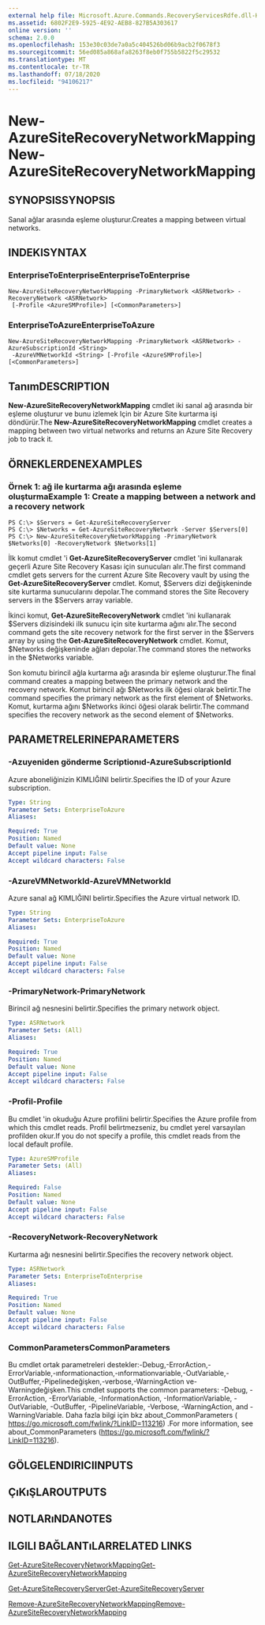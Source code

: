 ```yaml
---
external help file: Microsoft.Azure.Commands.RecoveryServicesRdfe.dll-Help.xml
ms.assetid: 6802F2E9-5925-4E92-AEB8-827B5A303617
online version: ''
schema: 2.0.0
ms.openlocfilehash: 153e30c03de7a0a5c404526bd06b9acb2f0678f3
ms.sourcegitcommit: 56ed085a868afa8263f8eb0f755b5822f5c29532
ms.translationtype: MT
ms.contentlocale: tr-TR
ms.lasthandoff: 07/18/2020
ms.locfileid: "94106217"
---
```

# <span data-ttu-id="b19f8-101">New-AzureSiteRecoveryNetworkMapping</span><span class="sxs-lookup"><span data-stu-id="b19f8-101">New-AzureSiteRecoveryNetworkMapping</span></span>

## <span data-ttu-id="b19f8-102">SYNOPSIS</span><span class="sxs-lookup"><span data-stu-id="b19f8-102">SYNOPSIS</span></span>
<span data-ttu-id="b19f8-103">Sanal ağlar arasında eşleme oluşturur.</span><span class="sxs-lookup"><span data-stu-id="b19f8-103">Creates a mapping between virtual networks.</span></span>

## <span data-ttu-id="b19f8-104">INDEKI</span><span class="sxs-lookup"><span data-stu-id="b19f8-104">SYNTAX</span></span>

### <span data-ttu-id="b19f8-105">EnterpriseToEnterprise</span><span class="sxs-lookup"><span data-stu-id="b19f8-105">EnterpriseToEnterprise</span></span>
```
New-AzureSiteRecoveryNetworkMapping -PrimaryNetwork <ASRNetwork> -RecoveryNetwork <ASRNetwork>
 [-Profile <AzureSMProfile>] [<CommonParameters>]
```

### <span data-ttu-id="b19f8-106">EnterpriseToAzure</span><span class="sxs-lookup"><span data-stu-id="b19f8-106">EnterpriseToAzure</span></span>
```
New-AzureSiteRecoveryNetworkMapping -PrimaryNetwork <ASRNetwork> -AzureSubscriptionId <String>
 -AzureVMNetworkId <String> [-Profile <AzureSMProfile>] [<CommonParameters>]
```

## <span data-ttu-id="b19f8-107">Tanım</span><span class="sxs-lookup"><span data-stu-id="b19f8-107">DESCRIPTION</span></span>
<span data-ttu-id="b19f8-108">**New-AzureSiteRecoveryNetworkMapping** cmdlet iki sanal ağ arasında bir eşleme oluşturur ve bunu izlemek Için bir Azure Site kurtarma işi döndürür.</span><span class="sxs-lookup"><span data-stu-id="b19f8-108">The **New-AzureSiteRecoveryNetworkMapping** cmdlet creates a mapping between two virtual networks and returns an Azure Site Recovery job to track it.</span></span>

## <span data-ttu-id="b19f8-109">ÖRNEKLERDEN</span><span class="sxs-lookup"><span data-stu-id="b19f8-109">EXAMPLES</span></span>

### <span data-ttu-id="b19f8-110">Örnek 1: ağ ile kurtarma ağı arasında eşleme oluşturma</span><span class="sxs-lookup"><span data-stu-id="b19f8-110">Example 1: Create a mapping between a network and a recovery network</span></span>
```
PS C:\> $Servers = Get-AzureSiteRecoveryServer
PS C:\> $Networks = Get-AzureSiteRecoveryNetwork -Server $Servers[0]
PS C:\> New-AzureSiteRecoveryNetworkMapping -PrimaryNetwork $Networks[0] -RecoveryNetwork $Networks[1]
```

<span data-ttu-id="b19f8-111">İlk komut cmdlet 'i **Get-AzureSiteRecoveryServer** cmdlet 'ini kullanarak geçerli Azure Site Recovery Kasası için sunucuları alır.</span><span class="sxs-lookup"><span data-stu-id="b19f8-111">The first command cmdlet gets servers for the current Azure Site Recovery vault by using the **Get-AzureSiteRecoveryServer** cmdlet.</span></span>
<span data-ttu-id="b19f8-112">Komut, $Servers dizi değişkeninde site kurtarma sunucularını depolar.</span><span class="sxs-lookup"><span data-stu-id="b19f8-112">The command stores the Site Recovery servers in the $Servers array variable.</span></span>

<span data-ttu-id="b19f8-113">İkinci komut, **Get-AzureSiteRecoveryNetwork** cmdlet 'ini kullanarak $Servers dizisindeki ilk sunucu için site kurtarma ağını alır.</span><span class="sxs-lookup"><span data-stu-id="b19f8-113">The second command gets the site recovery network for the first server in the $Servers array by using the **Get-AzureSiteRecoveryNetwork** cmdlet.</span></span>
<span data-ttu-id="b19f8-114">Komut, $Networks değişkeninde ağları depolar.</span><span class="sxs-lookup"><span data-stu-id="b19f8-114">The command stores the networks in the $Networks variable.</span></span>

<span data-ttu-id="b19f8-115">Son komutu birincil ağla kurtarma ağı arasında bir eşleme oluşturur.</span><span class="sxs-lookup"><span data-stu-id="b19f8-115">The final command creates a mapping between the primary network and the recovery network.</span></span>
<span data-ttu-id="b19f8-116">Komut birincil ağı $Networks ilk öğesi olarak belirtir.</span><span class="sxs-lookup"><span data-stu-id="b19f8-116">The command specifies the primary network as the first element of $Networks.</span></span>
<span data-ttu-id="b19f8-117">Komut, kurtarma ağını $Networks ikinci öğesi olarak belirtir.</span><span class="sxs-lookup"><span data-stu-id="b19f8-117">The command specifies the recovery network as the second element of $Networks.</span></span>

## <span data-ttu-id="b19f8-118">PARAMETRELERINE</span><span class="sxs-lookup"><span data-stu-id="b19f8-118">PARAMETERS</span></span>

### <span data-ttu-id="b19f8-119">-Azuyeniden gönderme Scriptionıd</span><span class="sxs-lookup"><span data-stu-id="b19f8-119">-AzureSubscriptionId</span></span>
<span data-ttu-id="b19f8-120">Azure aboneliğinizin KIMLIĞINI belirtir.</span><span class="sxs-lookup"><span data-stu-id="b19f8-120">Specifies the ID of your Azure subscription.</span></span>

```yaml
Type: String
Parameter Sets: EnterpriseToAzure
Aliases: 

Required: True
Position: Named
Default value: None
Accept pipeline input: False
Accept wildcard characters: False
```

### <span data-ttu-id="b19f8-121">-AzureVMNetworkId</span><span class="sxs-lookup"><span data-stu-id="b19f8-121">-AzureVMNetworkId</span></span>
<span data-ttu-id="b19f8-122">Azure sanal ağ KIMLIĞINI belirtir.</span><span class="sxs-lookup"><span data-stu-id="b19f8-122">Specifies the Azure virtual network ID.</span></span>

```yaml
Type: String
Parameter Sets: EnterpriseToAzure
Aliases: 

Required: True
Position: Named
Default value: None
Accept pipeline input: False
Accept wildcard characters: False
```

### <span data-ttu-id="b19f8-123">-PrimaryNetwork</span><span class="sxs-lookup"><span data-stu-id="b19f8-123">-PrimaryNetwork</span></span>
<span data-ttu-id="b19f8-124">Birincil ağ nesnesini belirtir.</span><span class="sxs-lookup"><span data-stu-id="b19f8-124">Specifies the primary network object.</span></span>

```yaml
Type: ASRNetwork
Parameter Sets: (All)
Aliases: 

Required: True
Position: Named
Default value: None
Accept pipeline input: False
Accept wildcard characters: False
```

### <span data-ttu-id="b19f8-125">-Profil</span><span class="sxs-lookup"><span data-stu-id="b19f8-125">-Profile</span></span>
<span data-ttu-id="b19f8-126">Bu cmdlet 'in okuduğu Azure profilini belirtir.</span><span class="sxs-lookup"><span data-stu-id="b19f8-126">Specifies the Azure profile from which this cmdlet reads.</span></span>
<span data-ttu-id="b19f8-127">Profil belirtmezseniz, bu cmdlet yerel varsayılan profilden okur.</span><span class="sxs-lookup"><span data-stu-id="b19f8-127">If you do not specify a profile, this cmdlet reads from the local default profile.</span></span>

```yaml
Type: AzureSMProfile
Parameter Sets: (All)
Aliases: 

Required: False
Position: Named
Default value: None
Accept pipeline input: False
Accept wildcard characters: False
```

### <span data-ttu-id="b19f8-128">-RecoveryNetwork</span><span class="sxs-lookup"><span data-stu-id="b19f8-128">-RecoveryNetwork</span></span>
<span data-ttu-id="b19f8-129">Kurtarma ağı nesnesini belirtir.</span><span class="sxs-lookup"><span data-stu-id="b19f8-129">Specifies the recovery network object.</span></span>

```yaml
Type: ASRNetwork
Parameter Sets: EnterpriseToEnterprise
Aliases: 

Required: True
Position: Named
Default value: None
Accept pipeline input: False
Accept wildcard characters: False
```

### <span data-ttu-id="b19f8-130">CommonParameters</span><span class="sxs-lookup"><span data-stu-id="b19f8-130">CommonParameters</span></span>
<span data-ttu-id="b19f8-131">Bu cmdlet ortak parametreleri destekler:-Debug,-ErrorAction,-ErrorVariable,-ınformationaction,-ınformationvariable,-OutVariable,-OutBuffer,-Pipelinedeğişken,-verbose,-WarningAction ve-Warningdeğişken.</span><span class="sxs-lookup"><span data-stu-id="b19f8-131">This cmdlet supports the common parameters: -Debug, -ErrorAction, -ErrorVariable, -InformationAction, -InformationVariable, -OutVariable, -OutBuffer, -PipelineVariable, -Verbose, -WarningAction, and -WarningVariable.</span></span> <span data-ttu-id="b19f8-132">Daha fazla bilgi için bkz about_CommonParameters ( https://go.microsoft.com/fwlink/?LinkID=113216) .</span><span class="sxs-lookup"><span data-stu-id="b19f8-132">For more information, see about_CommonParameters (https://go.microsoft.com/fwlink/?LinkID=113216).</span></span>

## <span data-ttu-id="b19f8-133">GÖLGELENDIRICI</span><span class="sxs-lookup"><span data-stu-id="b19f8-133">INPUTS</span></span>

## <span data-ttu-id="b19f8-134">ÇıKıŞLAR</span><span class="sxs-lookup"><span data-stu-id="b19f8-134">OUTPUTS</span></span>

## <span data-ttu-id="b19f8-135">NOTLARıNDA</span><span class="sxs-lookup"><span data-stu-id="b19f8-135">NOTES</span></span>

## <span data-ttu-id="b19f8-136">ILGILI BAĞLANTıLAR</span><span class="sxs-lookup"><span data-stu-id="b19f8-136">RELATED LINKS</span></span>

[<span data-ttu-id="b19f8-137">Get-AzureSiteRecoveryNetworkMapping</span><span class="sxs-lookup"><span data-stu-id="b19f8-137">Get-AzureSiteRecoveryNetworkMapping</span></span>](./Get-AzureSiteRecoveryNetworkMapping.md)

[<span data-ttu-id="b19f8-138">Get-AzureSiteRecoveryServer</span><span class="sxs-lookup"><span data-stu-id="b19f8-138">Get-AzureSiteRecoveryServer</span></span>](./Get-AzureSiteRecoveryServer.md)

[<span data-ttu-id="b19f8-139">Remove-AzureSiteRecoveryNetworkMapping</span><span class="sxs-lookup"><span data-stu-id="b19f8-139">Remove-AzureSiteRecoveryNetworkMapping</span></span>](./Remove-AzureSiteRecoveryNetworkMapping.md)


